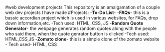 #web development projects
This repository is an amalgamation of a couple web dev projects I have made 
#Projects:
-**To-Do List**- 
-**FAQs**- this is a bassic accordian project which is used in various websites, for FAQs, drop down information,etc.
         -Tech used: HTML, CSS, JS
-**Random Quote Generator**- the webpage generates random quotes along with the people who said them, when the quote genrator button is clicked
                           -Tech used: HTML,CSS,JS
-**Zomato clone**- this is a simple clone of the zomato website
                 - Tech used- HTML, CSS
